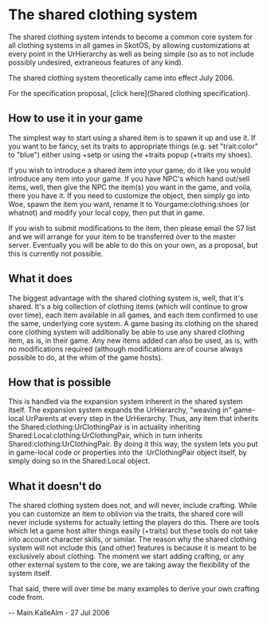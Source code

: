 # The shared clothing system

The shared clothing system intends to become a common core system for
all clothing systems in all games in SkotOS, by allowing customizations
at every point in the UrHierarchy as well as being simple (so as to not
include possibly undesired, extraneous features of any kind).

The shared clothing system theoretically came into effect July 2006.

For the specification proposal, [click
here](Shared clothing specification).

## How to use it in your game

The simplest way to start using a shared item is to spawn it up and use
it. If you want to be fancy, set its traits to appropriate things (e.g.
set \"trait:color\" to \"blue\") either using +setp or using the +traits
popup (+traits my shoes).

If you wish to introduce a shared item into your game, do it like you
would introduce any item into your game. If you have NPC\'s which hand
out/sell items, well, then give the NPC the item(s) you want in the
game, and voila, there you have it. If you need to customize the object,
then simply go into Woe, spawn the item you want, rename it to
Yourgame:clothing:shoes (or whatnot) and modify your local copy, then
put that in game.

If you wish to submit modifications to the item, then please email the
S7 list and we will arrange for your item to be transferred over to the
master server. Eventually you will be able to do this on your own, as a
proposal, but this is currently not possible.

## What it does

The biggest advantage with the shared clothing system is, well, that
it\'s shared. It\'s a big collection of clothing items (which will
continue to grow over time), each item available in all games, and each
item confirmed to use the same, underlying core system. A game basing
its clothing on the shared core clothing system will additionally be
able to use any shared clothing item, as is, in their game. Any new
items added can also be used, as is, with no modifications required
(although modifications are of course always possible to do, at the whim
of the game hosts).

## How that is possible

This is handled via the expansion system inherent in the shared system
itself. The expansion system expands the UrHierarchy, \"weaving in\"
game-local UrParents at every step in the UrHierarchy. Thus, any item
that inherits the Shared:clothing:UrClothingPair is in actuality
inheriting Shared:Local:clothing:UrClothingPair, which in turn inherits
Shared:clothing:UrClothingPair. By doing it this way, the system lets
you put in game-local code or properties into the :UrClothingPair object
itself, by simply doing so in the Shared:Local object.

## What it doesn\'t do

The shared clothing system does not, and will never, include crafting.
While you can customize an item to oblivion via the traits, the shared
core will never include systems for actually letting the players do
this. There are tools which let a game host alter things easily
(+traits) but these tools do not take into account character skills, or
similar. The reason why the shared clothing system will not include this
(and other) features is because it is meant to be exclusively about
clothing. The moment we start adding crafting, or any other external
system to the core, we are taking away the flexibility of the system
itself.

That said, there will over time be many examples to derive your own
crafting code from.

\-- Main.KalleAlm - 27 Jul 2006
